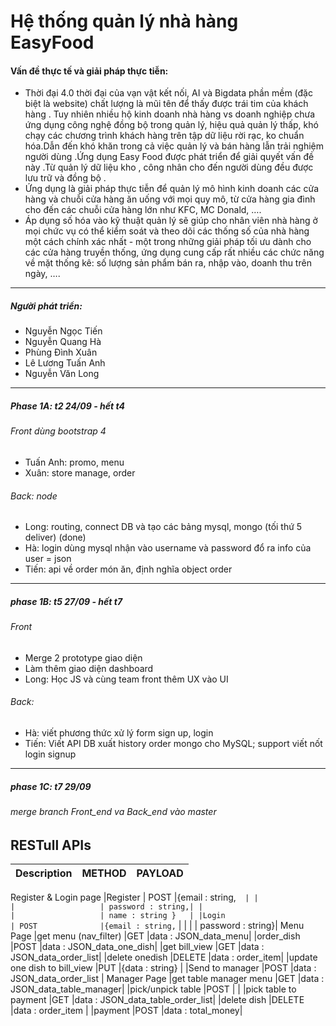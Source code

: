 # Hệ thống quản lý nhà hàng EasyFood
#### Vấn đề thực tế và giải pháp thực tiễn:
 - Thời đại 4.0 thời đại của vạn vật kết nối, AI và Bigdata phần mềm (đặc biệt là website) chất lượng là mũi tên để thấy được trái tim của khách hàng . Tuy nhiên nhiều hộ kinh doanh nhà hàng vs doanh nghiệp chưa ứng dụng công nghệ đồng bộ trong quản lý, hiệu quả quản lý thấp, khó chạy các chương trình khách hàng trên tập dữ liệu rời rạc, ko chuẩn hóa.Dẫn đến khó khăn trong cả việc quản lý và bán hàng lẫn trải nghiệm người dùng .Ứng dụng Easy Food được phát triển để giải quyết vấn đề này .Từ quản lý dữ liệu kho , công nhân cho đến người dùng đều được lưu trữ và đồng bộ .
 - Ứng dụng là giải pháp thực tiễn để quản lý mô hình kinh doanh các cửa hàng và chuỗi cửa hàng ăn uống với mọi quy mô, từ cửa hàng gia đình cho đến các chuỗi cửa hàng lớn như KFC, MC Donald, …. 
 - Áp dụng số hóa vào kỹ thuật quản lý sẽ giúp cho nhân viên nhà hàng ở mọi chức vụ có thể kiểm soát và theo dõi các thống số của nhà hàng một cách chính xác nhất - một trong những giải pháp tối ưu dành cho các cửa hàng truyền thống, ứng dụng cung cấp rất nhiều các chức năng về mặt thống kê: số lượng sản phẩm bán ra, nhập vào, doanh thu trên ngày, ….
--------------------------------
##### Người phát triển:
 - Nguyễn Ngọc Tiến
 - Nguyễn Quang Hà
 - Phùng Đình Xuân
 - Lê Lương Tuấn Anh
 - Nguyễn Văn Long
 --------------------------------
##### Phase 1A: t2 24/09 - hết t4
###### Front dùng bootstrap 4
 - Tuấn Anh: promo, menu 
 - Xuân: store manage, order
###### Back: node
 - Long: routing, connect DB và tạo các bảng mysql, mongo  (tối thứ 5 deliver) (done)
 - Hà: login dùng mysql nhận vào username và password đổ ra info của user = json
 - Tiến: api về order món ăn, định nghĩa object order

-------------------------------
##### phase 1B: t5 27/09 - hết t7
###### Front
 - Merge 2 prototype giao diện
 - Làm thêm giao diện dashboard
 - Long: Học JS và cùng team front thêm UX vào UI
###### Back:
 - Hà: viết phương thức xử lý form sign up, login
 - Tiến: Viết API DB xuất history order mongo cho MySQL; support viết nốt login signup

-------------------------------
##### phase 1C: t7 29/09
###### merge branch Front_end va Back_end vào master


## RESTull APIs
|Description                         | METHOD            |PAYLOAD            |
|------------------------------------|-------------------|-------------------|
Register & Login page
|Register                            | POST              |{email : string,`  |
|                                    |                   | password : string,|
|                                    |                   | name : string }   |
|Login                               | POST              |{email : string,`  |
|                                    |                   | password : string}|
Menu Page 
|get menu (nav_filter)               |GET                |data : JSON_data_menu|
|order_dish                          |POST               |data : JSON_data_one_dish|
|get bill_view                       |GET                |data : JSON_data_order_list|
|delete onedish                      |DELETE             |data : order_item|
|update one dish to bill_view        |PUT                |{data : string} |
|Send to manager                     |POST               |data : JSON_data_order_list |
Manager Page
|get table manager menu              |GET                |data : JSON_data_table_manager|
|pick/unpick table                   |POST               |                              |
|pick table to payment               |GET                |data : JSON_data_table_order_list|
|delete dish                         |DELETE             |data : order_item |
|payment                             |POST               |data : total_money|


